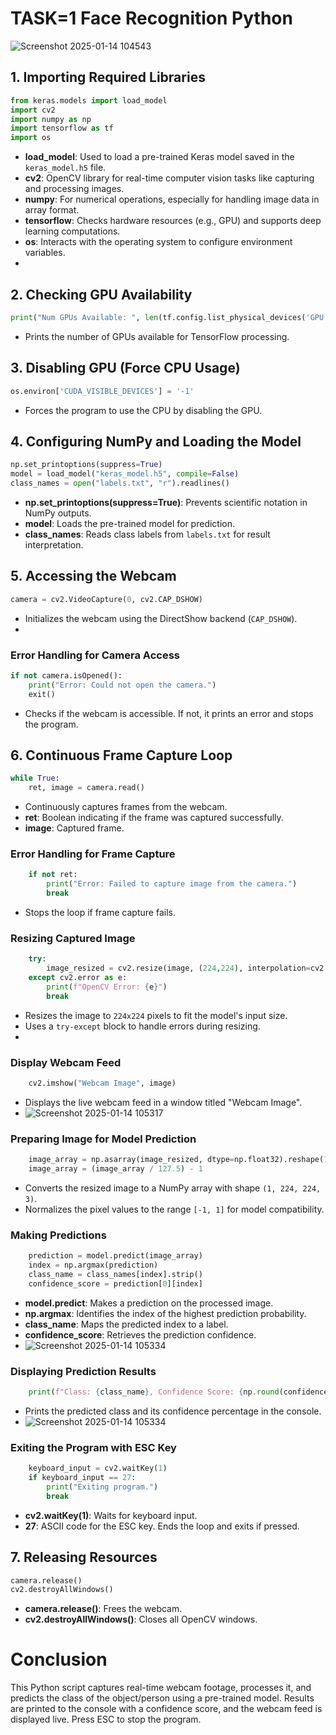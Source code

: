 #  TASK=1    Face Recognition Python 


![Screenshot 2025-01-14 104543](https://github.com/user-attachments/assets/95eb663c-7164-4cdb-bb3e-daa6bfa3e73c)


## 1. Importing Required Libraries
```python
from keras.models import load_model
import cv2
import numpy as np
import tensorflow as tf
import os
```
- **load_model**: Used to load a pre-trained Keras model saved in the `keras_model.h5` file.
- **cv2**: OpenCV library for real-time computer vision tasks like capturing and processing images.
- **numpy**: For numerical operations, especially for handling image data in array format.
- **tensorflow**: Checks hardware resources (e.g., GPU) and supports deep learning computations.
- **os**: Interacts with the operating system to configure environment variables.
- 

## 2. Checking GPU Availability
```python
print("Num GPUs Available: ", len(tf.config.list_physical_devices('GPU')))
```
- Prints the number of GPUs available for TensorFlow processing.

## 3. Disabling GPU (Force CPU Usage)
```python
os.environ['CUDA_VISIBLE_DEVICES'] = '-1'
```
- Forces the program to use the CPU by disabling the GPU.

## 4. Configuring NumPy and Loading the Model
```python
np.set_printoptions(suppress=True)
model = load_model("keras_model.h5", compile=False)
class_names = open("labels.txt", "r").readlines()
```
- **np.set_printoptions(suppress=True)**: Prevents scientific notation in NumPy outputs.
- **model**: Loads the pre-trained model for prediction.
- **class_names**: Reads class labels from `labels.txt` for result interpretation.

## 5. Accessing the Webcam
```python
camera = cv2.VideoCapture(0, cv2.CAP_DSHOW)
```
- Initializes the webcam using the DirectShow backend (`CAP_DSHOW`).
- 

### Error Handling for Camera Access
```python
if not camera.isOpened():
    print("Error: Could not open the camera.")
    exit()
```
- Checks if the webcam is accessible. If not, it prints an error and stops the program.

## 6. Continuous Frame Capture Loop
```python
while True:
    ret, image = camera.read()
```
- Continuously captures frames from the webcam.
- **ret**: Boolean indicating if the frame was captured successfully.
- **image**: Captured frame.

### Error Handling for Frame Capture
```python
    if not ret:
        print("Error: Failed to capture image from the camera.")
        break
```
- Stops the loop if frame capture fails.

### Resizing Captured Image
```python
    try:
        image_resized = cv2.resize(image, (224,224), interpolation=cv2.INTER_AREA)
    except cv2.error as e:
        print(f"OpenCV Error: {e}")
        break
```
- Resizes the image to `224x224` pixels to fit the model's input size.
- Uses a `try-except` block to handle errors during resizing.
- 

### Display Webcam Feed
```python
    cv2.imshow("Webcam Image", image)
```
- Displays the live webcam feed in a window titled "Webcam Image".
- ![Screenshot 2025-01-14 105317](https://github.com/user-attachments/assets/513e0081-b56d-4385-b80d-2c82c08b2d5a)


### Preparing Image for Model Prediction
```python
    image_array = np.asarray(image_resized, dtype=np.float32).reshape(1, 224, 224, 3)
    image_array = (image_array / 127.5) - 1
```
- Converts the resized image to a NumPy array with shape `(1, 224, 224, 3)`.
- Normalizes the pixel values to the range `[-1, 1]` for model compatibility.

### Making Predictions
```python
    prediction = model.predict(image_array)
    index = np.argmax(prediction)
    class_name = class_names[index].strip()
    confidence_score = prediction[0][index]
```
- **model.predict**: Makes a prediction on the processed image.
- **np.argmax**: Identifies the index of the highest prediction probability.
- **class_name**: Maps the predicted index to a label.
- **confidence_score**: Retrieves the prediction confidence.
- ![Screenshot 2025-01-14 105334](https://github.com/user-attachments/assets/88d59cd4-32b9-445c-82d0-51fd02fa34ab)


### Displaying Prediction Results
```python
    print(f"Class: {class_name}, Confidence Score: {np.round(confidence_score * 100, 2)}%")
```
- Prints the predicted class and its confidence percentage in the console.
- ![Screenshot 2025-01-14 105334](https://github.com/user-attachments/assets/ce165199-a8f6-480e-9008-058fcf23d06e)


### Exiting the Program with ESC Key
```python
    keyboard_input = cv2.waitKey(1)
    if keyboard_input == 27:
        print("Exiting program.")
        break
```
- **cv2.waitKey(1)**: Waits for keyboard input.
- **27**: ASCII code for the ESC key. Ends the loop and exits if pressed.

## 7. Releasing Resources
```python
camera.release()
cv2.destroyAllWindows()
```
- **camera.release()**: Frees the webcam.
- **cv2.destroyAllWindows()**: Closes all OpenCV windows.

# Conclusion
This Python script captures real-time webcam footage, processes it, and predicts the class of the object/person using a pre-trained model. Results are printed to the console with a confidence score, and the webcam feed is displayed live. Press ESC to stop the program.

